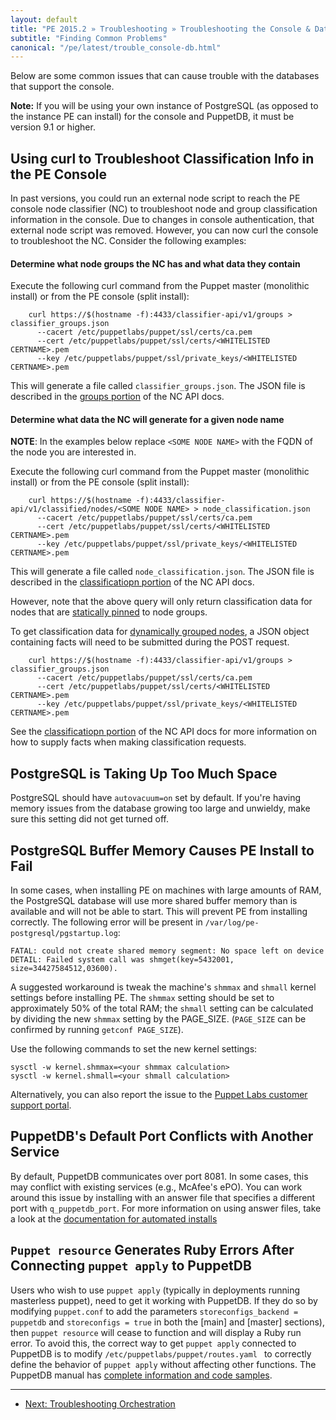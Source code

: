 ```yaml
---
layout: default
title: "PE 2015.2 » Troubleshooting » Troubleshooting the Console & Database "
subtitle: "Finding Common Problems"
canonical: "/pe/latest/trouble_console-db.html"
---
```


Below are some common issues that can cause trouble with the databases that support the console.

**Note:** If you will be using your own instance of PostgreSQL (as opposed to the instance PE can install) for the console and PuppetDB, it must be version 9.1 or higher.


Using curl to Troubleshoot Classification Info in the PE Console
--------


In past versions, you could run an external node script to reach the PE console node classifier (NC) to troubleshoot node and group classification information in the console. Due to changes in console authentication, that external node script was removed. However, you can now curl the console to troubleshoot the NC. Consider the following examples:

#### Determine what node groups the NC has and what data they contain

Execute the following curl command from the Puppet master (monolithic install) or from the PE console (split install):

~~~~
    curl https://$(hostname -f):4433/classifier-api/v1/groups > classifier_groups.json
      --cacert /etc/puppetlabs/puppet/ssl/certs/ca.pem 
      --cert /etc/puppetlabs/puppet/ssl/certs/<WHITELISTED CERTNAME>.pem 
      --key /etc/puppetlabs/puppet/ssl/private_keys/<WHITELISTED CERTNAME>.pem
~~~~

This will generate a file called `classifier_groups.json`. The JSON file is described in the [groups portion](./nc_groups.html#get-v1groups) of the NC API docs.

#### Determine what data the NC will generate for a given node name

**NOTE**: In the examples below replace `<SOME NODE NAME>` with the FQDN of the node you are interested in.

Execute the following curl command from the Puppet master (monolithic install) or from the PE console (split install):

~~~~
	curl https://$(hostname -f):4433/classifier-api/v1/classified/nodes/<SOME NODE NAME> > node_classification.json
      --cacert /etc/puppetlabs/puppet/ssl/certs/ca.pem
      --cert /etc/puppetlabs/puppet/ssl/certs/<WHITELISTED CERTNAME>.pem
      --key /etc/puppetlabs/puppet/ssl/private_keys/<WHITELISTED CERTNAME>.pem 
~~~~

This will generate a file called `node_classification.json`. The JSON file is described in the [classificatiopn portion](./nc_classification.html#post-v1classifiednodesname) of the NC API docs.

However, note that the above query will only return classification data for nodes that are [statically pinned](./console_classes_groups.html#adding-nodes-statically) to node groups.

To get classification data for [dynamically grouped nodes](./console_classes_groups.html#adding-nodes-dynamically), a JSON object containing facts will need to be submitted during the POST request.

~~~~
    curl https://$(hostname -f):4433/classifier-api/v1/groups > classifier_groups.json
      --cacert /etc/puppetlabs/puppet/ssl/certs/ca.pem 
      --cert /etc/puppetlabs/puppet/ssl/certs/<WHITELISTED CERTNAME>.pem
      --key /etc/puppetlabs/puppet/ssl/private_keys/<WHITELISTED CERTNAME>.pem 
~~~~

See the [classificatiopn portion](./nc_classification.html#post-v1classifiednodesname) of the NC API docs for more information on how to supply facts when making classification requests.

PostgreSQL is Taking Up Too Much Space
-----

PostgreSQL should have `autovacuum=on` set by default. If you're having memory issues from the database growing too large and unwieldy, make sure this setting did not get turned off. 

PostgreSQL Buffer Memory Causes PE Install to Fail
-------

In some cases, when installing PE on machines with large amounts of RAM, the PostgreSQL database will use more shared buffer memory than is available and will not be able to start. This will prevent PE from installing correctly. The following error will be present in `/var/log/pe-postgresql/pgstartup.log`:

    FATAL: could not create shared memory segment: No space left on device
    DETAIL: Failed system call was shmget(key=5432001, size=34427584512,03600).

A suggested workaround is tweak the machine's `shmmax` and `shmall` kernel settings before installing PE. The `shmmax` setting should be set to approximately  50% of the total RAM; the `shmall` setting can be calculated by dividing the new `shmmax` setting by the PAGE_SIZE.  (`PAGE_SIZE` can be confirmed by running `getconf PAGE_SIZE`).

Use the following commands to set the new kernel settings:

    sysctl -w kernel.shmmax=<your shmmax calculation>
    sysctl -w kernel.shmall=<your shmall calculation>

Alternatively, you can also report the issue to the [Puppet Labs customer support portal](https://support.puppetlabs.com/access/unauthenticated).

PuppetDB's Default Port Conflicts with Another Service
-----

By default, PuppetDB communicates over port 8081. In some cases, this may conflict with existing services (e.g., McAfee's ePO). You can work around this issue by installing with an answer file that specifies a different port with `q_puppetdb_port`. For more information on using answer files, take a look at the [documentation for automated installs](./install_automated.html)

`Puppet resource` Generates Ruby Errors After Connecting `puppet apply` to PuppetDB
-----

Users who wish to use `puppet apply` (typically in deployments running masterless puppet), need to get it working with PuppetDB. If they do so by modifying `puppet.conf` to add the parameters `storeconfigs_backend = puppetdb` and `storeconfigs = true` in both the [main] and [master] sections), then `puppet resource` will cease to function and will display a Ruby run error. To avoid this, the correct way to get `puppet apply` connected to PuppetDB is to modify `/etc/puppetlabs/puppet/routes.yaml ` to correctly define the behavior of `puppet apply` without affecting other functions. The PuppetDB manual has [complete information and code samples](/puppetdb/1.6/connect_puppet_apply.html).

* * *

- [Next: Troubleshooting Orchestration](./trouble_orchestration.html)
